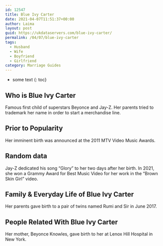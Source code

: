 ```yaml
---
id: 12547
title: Blue Ivy Carter
date: 2021-04-07T11:51:37+00:00
author: Laima
layout: post
guid: https://ukdataservers.com/blue-ivy-carter/
permalink: /04/07/blue-ivy-carter
tags:
  - Husband
  - Wife
  - Boyfriend
  - Girlfriend
category: Marriage Guides
---
```


* some text
{: toc}


## Who is Blue Ivy Carter
                  
                  
                  
Famous first child of superstars Beyonce and Jay-Z. Her parents tried to trademark her name in order to start a merchandise line.
                  
              
            
              
            
                
                
                
## Prior to Popularity
                  
                  
                  
Her imminent birth was announced at the 2011 MTV Video Music Awards.
                  
              
            
              
            
                
                
                
## Random data
                  
                  
                  
Jay-Z dedicated his song &#8220;Glory&#8221; to her two days after her birth. In 2021, she won a Grammy Award for Best Music Video for her work in the &#8220;Brown Skin Girl&#8221; video.
                  
              
            
              
            
                
                
                
## Family & Everyday Life of Blue Ivy Carter
                  
                  
                  
Her parents gave birth to a pair of twins named Rumi and Sir in June 2017. 
                  
              
            
              
            
                
                
                
## People Related With Blue Ivy Carter
                  
                  
                  
Her mother, Beyonce Knowles, gave birth to her at Lenox Hill Hospital in New York.
                  
              
            
              
            
                
              
            
              
              
            
            
              
            
          
          
          